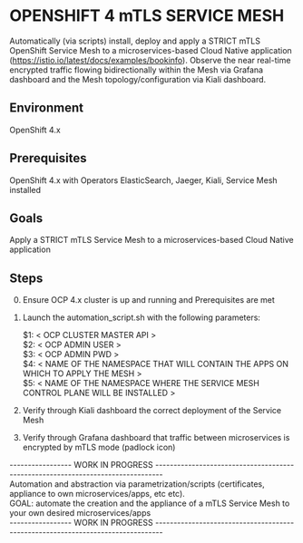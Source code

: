 # OPENSHIFT 4 mTLS SERVICE MESH
Automatically (via scripts) install, deploy and apply a STRICT mTLS OpenShift Service Mesh to a microservices-based Cloud Native application (https://istio.io/latest/docs/examples/bookinfo).
Observe the near real-time encrypted traffic flowing bidirectionally within the Mesh via Grafana dashboard and the Mesh topology/configuration via Kiali dashboard.

## Environment
OpenShift 4.x

## Prerequisites
OpenShift 4.x with Operators ElasticSearch, Jaeger, Kiali, Service Mesh installed

## Goals
Apply a STRICT mTLS Service Mesh to a microservices-based Cloud Native application

## Steps
0. Ensure OCP 4.x cluster is up and running and Prerequisites are met

1. Launch the automation_script.sh with the following parameters:
   
   $1: < OCP CLUSTER MASTER API > <br/>
   $2: < OCP ADMIN USER > <br/>
   $3: < OCP ADMIN PWD > <br/>
   $4: < NAME OF THE NAMESPACE THAT WILL CONTAIN THE APPS ON WHICH TO APPLY THE MESH > <br/>
   $5: < NAME OF THE NAMESPACE WHERE THE SERVICE MESH CONTROL PLANE WILL BE INSTALLED > <br/>

2. Verify through Kiali dashboard the correct deployment of the Service Mesh

3. Verify through Grafana dashboard that traffic between microservices is encrypted by mTLS mode (padlock icon)

----------------- WORK IN PROGRESS -------------------------------------------------------------------------------- <br/>
Automation and abstraction via parametrization/scripts (certificates, appliance to own microservices/apps, etc etc). <br/>
GOAL: automate the creation and the appliance of a mTLS Service Mesh to your own desired microservices/apps <br/>
----------------- WORK IN PROGRESS -------------------------------------------------------------------------------- <br/>
